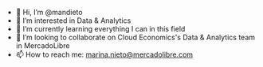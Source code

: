 - 👋 Hi, I’m @mandieto
- 👀 I’m interested in Data & Analytics
- 🌱 I’m currently learning everything I can in this field
- 💞️ I’m looking to collaborate on Cloud Economics's Data & Analytics team in MercadoLibre
- 📫 How to reach me: marina.nieto@mercadolibre.com

<!---
mandieto/mandieto is a ✨ special ✨ repository because its `README.md` (this file) appears on your GitHub profile.
You can click the Preview link to take a look at your changes.
--->
